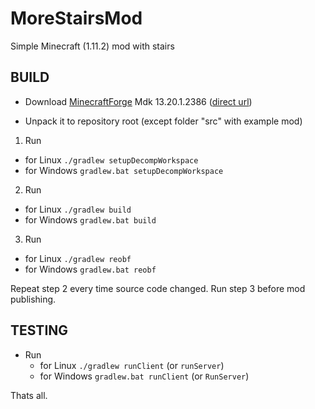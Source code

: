 # MoreStairsMod
Simple Minecraft (1.11.2) mod with stairs

BUILD
-----

* Download [MinecraftForge](https://files.minecraftforge.net/maven/net/minecraftforge/forge/index_1.11.2.html) Mdk 13.20.1.2386
([direct url](https://adfoc.us/serve/sitelinks/?id=271228&url=https://files.minecraftforge.net/maven/net/minecraftforge/forge/1.11.2-13.20.1.2386/forge-1.11.2-13.20.1.2386-mdk.zip))

* Unpack it to repository root (except folder "src" with example mod)

1. Run
  * for Linux `./gradlew setupDecompWorkspace`
  * for Windows `gradlew.bat setupDecompWorkspace`

2. Run
  * for Linux `./gradlew build`
  * for Windows `gradlew.bat build`

3. Run
  * for Linux `./gradlew reobf`
  * for Windows `gradlew.bat reobf`

Repeat step 2 every time source code changed. Run step 3 before mod publishing.

TESTING
-------

* Run
  * for Linux `./gradlew runClient` (or `runServer`)
  * for Windows `gradlew.bat runClient` (or `RunServer`)

Thats all.